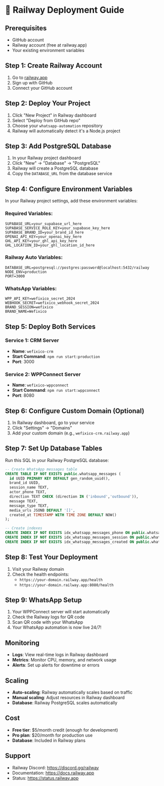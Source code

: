 # 🚂 Railway Deployment Guide

## Prerequisites
- GitHub account
- Railway account (free at railway.app)
- Your existing environment variables

## Step 1: Create Railway Account
1. Go to [railway.app](https://railway.app)
2. Sign up with GitHub
3. Connect your GitHub account

## Step 2: Deploy Your Project
1. Click "New Project" in Railway dashboard
2. Select "Deploy from GitHub repo"
3. Choose your `whatsapp-automation` repository
4. Railway will automatically detect it's a Node.js project

## Step 3: Add PostgreSQL Database
1. In your Railway project dashboard
2. Click "New" → "Database" → "PostgreSQL"
3. Railway will create a PostgreSQL database
4. Copy the `DATABASE_URL` from the database service

## Step 4: Configure Environment Variables
In your Railway project settings, add these environment variables:

### Required Variables:
```
SUPABASE_URL=your_supabase_url_here
SUPABASE_SERVICE_ROLE_KEY=your_supabase_key_here
SUPABASE_BRAND_ID=your_brand_id_here
OPENAI_API_KEY=your_openai_key_here
GHL_API_KEY=your_ghl_api_key_here
GHL_LOCATION_ID=your_ghl_location_id_here
```

### Railway Auto Variables:
```
DATABASE_URL=postgresql://postgres:password@localhost:5432/railway
NODE_ENV=production
PORT=3000
```

### WhatsApp Variables:
```
WPP_API_KEY=wefixico_secret_2024
WEBHOOK_SECRET=wefixico_webhook_secret_2024
BRAND_SESSION=wefixico
BRAND_NAME=Wefixico
```

## Step 5: Deploy Both Services

### Service 1: CRM Server
- **Name**: `wefixico-crm`
- **Start Command**: `npm run start:production`
- **Port**: 3000

### Service 2: WPPConnect Server
- **Name**: `wefixico-wppconnect`
- **Start Command**: `npm run start:wppconnect`
- **Port**: 8080

## Step 6: Configure Custom Domain (Optional)
1. In Railway dashboard, go to your service
2. Click "Settings" → "Domains"
3. Add your custom domain (e.g., `wefixico-crm.railway.app`)

## Step 7: Set Up Database Tables
Run this SQL in your Railway PostgreSQL database:

```sql
-- Create WhatsApp messages table
CREATE TABLE IF NOT EXISTS public.whatsapp_messages (
  id UUID PRIMARY KEY DEFAULT gen_random_uuid(),
  brand_id UUID,
  session_name TEXT,
  actor_phone TEXT,
  direction TEXT CHECK (direction IN ('inbound','outbound')),
  message TEXT,
  message_type TEXT,
  media_urls JSONB DEFAULT '[]',
  created_at TIMESTAMP WITH TIME ZONE DEFAULT NOW()
);

-- Create indexes
CREATE INDEX IF NOT EXISTS idx_whatsapp_messages_phone ON public.whatsapp_messages(actor_phone);
CREATE INDEX IF NOT EXISTS idx_whatsapp_messages_session ON public.whatsapp_messages(session_name);
CREATE INDEX IF NOT EXISTS idx_whatsapp_messages_created ON public.whatsapp_messages(created_at);
```

## Step 8: Test Your Deployment
1. Visit your Railway domain
2. Check the health endpoints:
   - `https://your-domain.railway.app/health`
   - `https://your-domain.railway.app:8080/health`

## Step 9: WhatsApp Setup
1. Your WPPConnect server will start automatically
2. Check the Railway logs for QR code
3. Scan QR code with your WhatsApp
4. Your WhatsApp automation is now live 24/7!

## Monitoring
- **Logs**: View real-time logs in Railway dashboard
- **Metrics**: Monitor CPU, memory, and network usage
- **Alerts**: Set up alerts for downtime or errors

## Scaling
- **Auto-scaling**: Railway automatically scales based on traffic
- **Manual scaling**: Adjust resources in Railway dashboard
- **Database**: Railway PostgreSQL scales automatically

## Cost
- **Free tier**: $5/month credit (enough for development)
- **Pro plan**: $20/month for production use
- **Database**: Included in Railway plans

## Support
- Railway Discord: https://discord.gg/railway
- Documentation: https://docs.railway.app
- Status: https://status.railway.app
